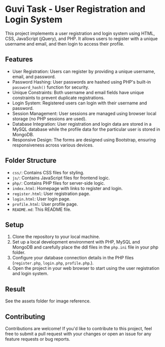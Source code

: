# Guvi Task - User Registration and Login System

This project implements a user registration and login system using HTML, CSS, JavaScript (jQuery), and PHP. It allows users to register with a unique username and email, and then login to access their profile.

## Features

- User Registration: Users can register by providing a unique username, email, and password.
- Password Hashing: User passwords are hashed using PHP's built-in `password_hash()` function for security.
- Unique Constraints: Both username and email fields have unique constraints to prevent duplicate registrations.
- Login System: Registered users can login with their username and password.
- Session Management: User sessions are managed using browser local storage (no PHP sessions are used).
- Database Integration: User registration and login data are stored in a MySQL database while the profile data for the particular user is stored in MongoDB.
- Responsive Design: The forms are designed using Bootstrap, ensuring responsiveness across various devices.

## Folder Structure

- `css/`: Contains CSS files for styling.
- `js/`: Contains JavaScript files for frontend logic.
- `php/`: Contains PHP files for server-side logic.
- `index.html`: Homepage with links to register and login.
- `register.html`: User registration page.
- `login.html`: User login page.
- `profile.html`: User profile page.
- `README.md`: This README file.

## Setup

1. Clone the repository to your local machine.
2. Set up a local development environment with PHP, MySQL and MongoDB and carefully place the ddl files in the `php.ini` file in your php folder.
3. Configure your database connection details in the PHP files (`register.php`, `login.php`, `profile.php`.).
4. Open the project in your web browser to start using the user registration and login system.

## Result

See the assets folder for image reference.

## Contributing

Contributions are welcome! If you'd like to contribute to this project, feel free to submit a pull request with your changes or open an issue for any feature requests or bug reports.
